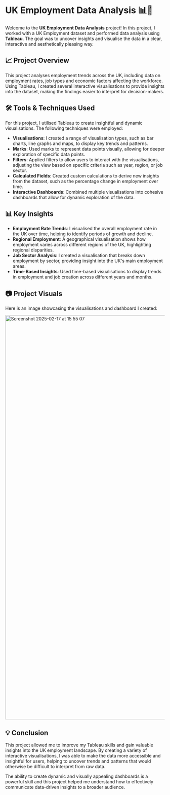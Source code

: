 # UK Employment Data Analysis 📊💼

Welcome to the **UK Employment Data Analysis** project! In this project, I worked with a UK Employment dataset and performed data analysis using **Tableau**. The goal was to uncover insights and visualise the data in a clear, interactive and aesthetically pleasing way.

## 📈 Project Overview

This project analyses employment trends across the UK, including data on employment rates, job types and economic factors affecting the workforce. Using Tableau, I created several interactive visualisations to provide insights into the dataset, making the findings easier to interpret for decision-makers.

## 🛠️ Tools & Techniques Used

For this project, I utilised Tableau to create insightful and dynamic visualisations. The following techniques were employed:

- **Visualisations**: I created a range of visualisation types, such as bar charts, line graphs and maps, to display key trends and patterns.
- **Marks**: Used marks to represent data points visually, allowing for deeper exploration of specific data points.
- **Filters**: Applied filters to allow users to interact with the visualisations, adjusting the view based on specific criteria such as year, region, or job sector.
- **Calculated Fields**: Created custom calculations to derive new insights from the dataset, such as the percentage change in employment over time.
- **Interactive Dashboards**: Combined multiple visualisations into cohesive dashboards that allow for dynamic exploration of the data.

## 📊 Key Insights

- **Employment Rate Trends**: I visualised the overall employment rate in the UK over time, helping to identify periods of growth and decline.
- **Regional Employment**: A geographical visualisation shows how employment varies across different regions of the UK, highlighting regional disparities.
- **Job Sector Analysis**: I created a visualisation that breaks down employment by sector, providing insight into the UK's main employment areas.
- **Time-Based Insights**: Used time-based visualisations to display trends in employment and job creation across different years and months.

## 📷 Project Visuals

Here is an image showcasing the visualisations and dashboard I created:

<img width="1275" alt="Screenshot 2025-02-17 at 15 55 07" src="https://github.com/user-attachments/assets/b9ec872a-689e-40b8-bdc5-5c8fed9e382d" />




## 💡 Conclusion

This project allowed me to improve my Tableau skills and gain valuable insights into the UK employment landscape. By creating a variety of interactive visualisations, I was able to make the data more accessible and insightful for users, helping to uncover trends and patterns that would otherwise be difficult to interpret from raw data.

The ability to create dynamic and visually appealing dashboards is a powerful skill and this project helped me understand how to effectively communicate data-driven insights to a broader audience.

